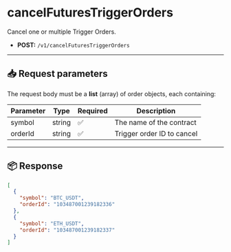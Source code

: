 # cancelFuturesTriggerOrders

Cancel one or multiple Trigger Orders.

- **POST:** `/v1/cancelFuturesTriggerOrders`

---

## 📥 Request parameters

The request body must be a **list** (array) of order objects, each containing:

| Parameter | Type   | Required | Description                 |
|-----------|--------|----------|-----------------------------|
| symbol    | string | ✅      | The name of the contract    |
| orderId   | string | ✅      | Trigger order ID to cancel  |

---

## 📦 Response

```json
[
  {
    "symbol": "BTC_USDT",
    "orderId": "103487001239182336"
  },
  {
    "symbol": "ETH_USDT",
    "orderId": "103487001239182337"
  }
]
```